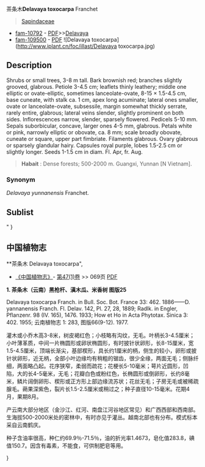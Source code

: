 茶条木**Delavaya toxocarpa** Franchet

> [Sapindaceae](http://www.iplant.cn/info/Sapindaceae?t=foc)
* [fam-10792](http://www.iplant.cn/foc/fam/10792) - [PDF](http://www.iplant.cn/foc/pdf/Sapindaceae.pdf)>>[Delavaya](http://www.iplant.cn/info/Delavaya?t=foc)
* [fam-109500](http://www.iplant.cn/foc/fam/109500) - [PDF](http://www.iplant.cn/foc/pdf/Delavaya.pdf)
![Delavaya toxocarpa](http://www.iplant.cn/foc/illast/Delavaya toxocarpa.jpg)

## Description

Shrubs or small trees, 3-8 m tall. Bark brownish red; branches slightly grooved, glabrous. Petiole 3-4.5 cm; leaflets thinly leathery; middle one elliptic or ovate-elliptic, sometimes lanceolate-ovate, 8-15 × 1.5-4.5 cm, base cuneate, with stalk ca. 1 cm, apex long acuminate; lateral ones smaller, ovate or lanceolate-ovate, subsessile, margin somewhat thickly serrate, rarely entire, glabrous; lateral veins slender, slightly prominent on both sides. Inflorescences narrow, slender, sparsely flowered. Pedicels 5-10 mm. Sepals suborbicular, concave, larger ones 4-5 mm, glabrous. Petals white or pink, narrowly elliptic or obovate, ca. 8 mm; scale broadly obovate, cuneate or square, upper part fimbriate. Filaments glabrous. Ovary glabrous or sparsely glandular hairy. Capsules royal purple, lobes 1.5-2.5 cm or slightly longer. Seeds 1-1.5 cm in diam. Fl. Apr, fr. Aug.


> **Habait** : 
> Dense forests; 500-2000 m. Guangxi, Yunnan [N Vietnam].

### Synonym
*Delavaya yunnanensis* Franchet.


## Sublist
"
}
## 中国植物志



**茶条木 Delavaya toxocarpa",


* [《中国植物志》](http://www.iplant.cn/frps)- [第47(1)卷](http://www.iplant.cn/frps/vol/47(1)) >> 069页 [PDF](http://www.iplant.cn/frps/pdf/47(1)/069.PDF)

**1. 茶条木（云南）黑枪杆、滇木瓜、米香树 图版25**

Delavaya toxocarpa Franch. in Bull. Soc. Bot. France 33: 462. 1886——D. yannanensis Franch. Fl. Delav. 142, Pl. 27, 28, 1889; Radlk. in Engler, Pflanzenr. 98 (IV. 165), 1476. 1933; How et Ho in Acta Phytotax. Sinica 3: 402. 1955; 云南植物志 1: 283, 图版66(9-12). 1977.

灌木或小乔木高3-8米，树皮褐红色；小枝略有沟纹，无毛。叶柄长3-4.5厘米；小叶薄革质，中间一片椭圆形或卵状椭圆形，有时披针状卵形，长8-15厘米，宽1.5-4.5厘米，顶端长渐尖，基部楔形，具长约1厘米的柄，侧生的较小，卵形或披针状卵形，近无柄，全部小叶边缘均有稍粗的锯齿，很少全缘，两面无毛；侧脉纤细，两面略凸起。花序狭窄，柔弱而疏花；花梗长5-10毫米；萼片近圆形，凹陷，大的长4-5毫米，无毛；花瓣白色或粉红色，长椭圆形或倒卵形，长约8毫米，鳞片阔倒卵形、楔形或正方形上部边缘流苏状；花丝无毛；子房无毛或被稀疏腺毛。蒴果深紫色，裂片长1.5-2.5厘米或稍过之；种子直径10-15毫米。花期4月，果期8月。

产云南大部分地区（金沙江、红河、南盘江河谷地区常见）和广西西部和西南部。生海拔500-2000米处的密林中，有时亦见于灌丛。越南北部也有分布。模式标本采自云南鹤庆。

种子含油率很高，种仁约69.9％-71.5％，油的折光率1.4673，皂化值283.8，碘值150.7。因含有毒素，不能食，可供制肥皂等用。



}